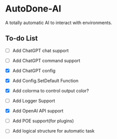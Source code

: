# AutoDone-AI

A totally automatic AI to interact with environments.

## To-do List
- [ ] Add ChatGPT chat support
- [ ] Add ChatGPT command support
- [x] Add ChatGPT config
- [x] Add Config.SetDefault Function
- [x] Add colorma to control output color?
- [ ] Add Logger Support
- [x] Add OpenAI API support
- [ ] Add POE support(for plugins)
- [ ] Add logical structure for automatic task


